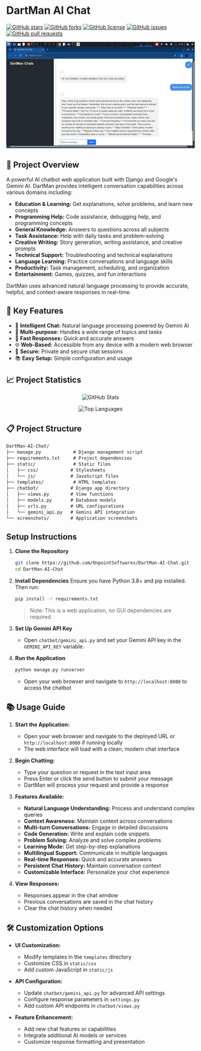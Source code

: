 # DartMan AI Chat

[![GitHub stars](https://img.shields.io/github/stars/OnpointSoftwares/DartMan-AI-Chat?style=social)](https://github.com/OnpointSoftwares/DartMan-AI-Chat/stargazers)
[![GitHub forks](https://img.shields.io/github/forks/OnpointSoftwares/DartMan-AI-Chat?style=social)](https://github.com/OnpointSoftwares/DartMan-AI-Chat/network/members)
[![GitHub license](https://img.shields.io/github/license/OnpointSoftwares/DartMan-AI-Chat)](https://github.com/OnpointSoftwares/DartMan-AI-Chat/blob/main/LICENSE)
[![GitHub issues](https://img.shields.io/github/issues/OnpointSoftwares/DartMan-AI-Chat)](https://github.com/OnpointSoftwares/DartMan-AI-Chat/issues)
[![GitHub pull requests](https://img.shields.io/github/issues-pr/OnpointSoftwares/DartMan-AI-Chat)](https://github.com/OnpointSoftwares/DartMan-AI-Chat/pulls)

<p align="center">
  <img src="screenshots/dartmanchat.png" alt="Application Screenshot" width="600">
</p>

## 🚀 Project Overview

A powerful AI chatbot web application built with Django and Google's Gemini AI. DartMan provides intelligent conversation capabilities across various domains including:

- **Education & Learning:** Get explanations, solve problems, and learn new concepts
- **Programming Help:** Code assistance, debugging help, and programming concepts
- **General Knowledge:** Answers to questions across all subjects
- **Task Assistance:** Help with daily tasks and problem-solving
- **Creative Writing:** Story generation, writing assistance, and creative prompts
- **Technical Support:** Troubleshooting and technical explanations
- **Language Learning:** Practice conversations and language skills
- **Productivity:** Task management, scheduling, and organization
- **Entertainment:** Games, quizzes, and fun interactions

DartMan uses advanced natural language processing to provide accurate, helpful, and context-aware responses in real-time.

## 🎯 Key Features

- 💬 **Intelligent Chat:** Natural language processing powered by Gemini AI
- 🌟 **Multi-purpose:** Handles a wide range of topics and tasks
- 🚀 **Fast Responses:** Quick and accurate answers
- 🌐 **Web-Based:** Accessible from any device with a modern web browser
- 🔐 **Secure:** Private and secure chat sessions
- 📚 **Easy Setup:** Simple configuration and usage

## 📈 Project Statistics

<p align="center">
  <img src="https://github-readme-stats.vercel.app/api?username=OnpointSoftwares&repo=DartMan-AI-Chat&show_icons=true&theme=radical" alt="GitHub Stats">
</p>

<p align="center">
  <img src="https://github-readme-stats.vercel.app/api/top-langs/?username=OnpointSoftwares&repo=DartMan-AI-Chat&layout=compact&theme=radical" alt="Top Languages">
</p>

## 📋 Project Structure

```
DartMan-AI-Chat/
├── manage.py            # Django management script
├── requirements.txt     # Project dependencies
├── static/              # Static files
│   ├── css/            # Stylesheets
│   └── js/             # JavaScript files
├── templates/           # HTML templates
├── chatbot/            # Django app directory
│   ├── views.py        # View functions
│   ├── models.py       # Database models
│   ├── urls.py         # URL configurations
│   └── gemini_api.py   # Gemini API integration
└── screenshots/        # Application screenshots
```

## Setup Instructions
1. **Clone the Repository**
   ```bash
   git clone https://github.com/OnpointSoftwares/DartMan-AI-Chat.git
   cd DartMan-AI-Chat
   ```
2. **Install Dependencies**
   Ensure you have Python 3.8+ and pip installed. Then run:
   ```bash
   pip install -r requirements.txt
   ```
   > Note: This is a web application, no GUI dependencies are required.

3. **Set Up Gemini API Key**
   - Open `chatbot/gemini_api.py` and set your Gemini API key in the `GEMINI_API_KEY` variable.

4. **Run the Application**
   ```bash
   python manage.py runserver
   ```
   - Open your web browser and navigate to `http://localhost:8000` to access the chatbot

## 📚 Usage Guide

1. **Start the Application:**
   - Open your web browser and navigate to the deployed URL or `http://localhost:8000` if running locally
   - The web interface will load with a clean, modern chat interface

2. **Begin Chatting:**
   - Type your question or request in the text input area
   - Press Enter or click the send button to submit your message
   - DartMan will process your request and provide a response

3. **Features Available:**
   - **Natural Language Understanding:** Process and understand complex queries
   - **Context Awareness:** Maintain context across conversations
   - **Multi-turn Conversations:** Engage in detailed discussions
   - **Code Generation:** Write and explain code snippets
   - **Problem Solving:** Analyze and solve complex problems
   - **Learning Mode:** Get step-by-step explanations
   - **Multilingual Support:** Communicate in multiple languages
   - **Real-time Responses:** Quick and accurate answers
   - **Persistent Chat History:** Maintain conversation context
   - **Customizable Interface:** Personalize your chat experience

4. **View Responses:**
   - Responses appear in the chat window
   - Previous conversations are saved in the chat history
   - Clear the chat history when needed

## 🛠️ Customization Options

- **UI Customization:**
  - Modify templates in the `templates` directory
  - Customize CSS in `static/css`
  - Add custom JavaScript in `static/js`

- **API Configuration:**
  - Update `chatbot/gemini_api.py` for advanced API settings
  - Configure response parameters in `settings.py`
  - Add custom API endpoints in `chatbot/views.py`

- **Feature Enhancement:**
  - Add new chat features or capabilities
  - Integrate additional AI models or services
  - Customize response formatting and presentation




